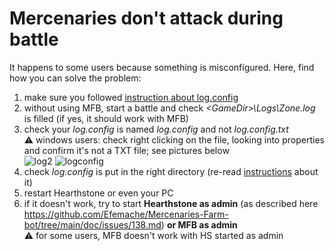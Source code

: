 # Mercenaries don't attack during battle

It happens to some users because something is misconfigured. Here, find how you can solve the problem:

1. make sure you followed [instruction about log.config](https://github.com/Efemache/Mercenaries-Farm-bot/tree/main/doc/settings.md#logconfig)
2. without using MFB, start a battle and check *\<GameDir\>\Logs\Zone.log* is filled (if yes, it should work with MFB)
3. check your *log.config* is named *log.config* and not *log.config.txt*   
:warning: windows users: check right clicking on the file, looking into properties and confirm it's not a TXT file; see pictures below  
![log2](https://user-images.githubusercontent.com/56414438/201444128-4816a7b0-fa73-40b9-8451-3503835949f7.png) ![logconfig](https://user-images.githubusercontent.com/56414438/201443616-812e5549-8c46-42c2-8056-4f8e13a408fc.png)
4. check *log.config* is put in the right directory (re-read [instructions](https://github.com/Efemache/Mercenaries-Farm-bot/tree/main/doc/settings.md#logconfig) about it)
5. restart Hearthstone or even your PC
5. if it doesn't work, try to start **Hearthstone as admin** (as described here https://github.com/Efemache/Mercenaries-Farm-bot/tree/main/doc/issues/138.md) **or MFB as admin**  
:warning: for some users, MFB doesn't work with HS started as admin


